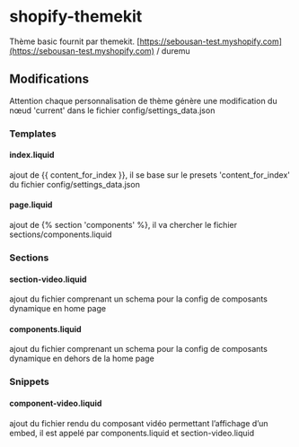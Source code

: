 # shopify-themekit
Thème basic fournit par themekit.
[https://sebousan-test.myshopify.com](https://sebousan-test.myshopify.com) / duremu

## Modifications
Attention chaque personnalisation de thème génère une modification du nœud 'current' dans le fichier config/settings_data.json

### Templates

#### index.liquid
ajout de {{ content_for_index }}, il se base sur le presets 'content_for_index' du fichier config/settings_data.json

#### page.liquid
ajout de {% section 'components' %}, il va chercher le fichier sections/components.liquid

### Sections

#### section-video.liquid
ajout du fichier comprenant un schema pour la config de composants dynamique en home page

#### components.liquid
ajout du fichier comprenant un schema pour la config de composants dynamique en dehors de la home page

### Snippets

#### component-video.liquid
ajout du fichier rendu du composant vidéo permettant l’affichage d’un embed, il est appelé par components.liquid et section-video.liquid
